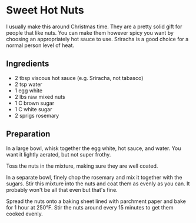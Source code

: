 # Sweet Hot Nuts

I usually make this around Christmas time.  They are a pretty solid gift
for people that like nuts.  You can make them however spicy you want by
choosing an appropriately hot sauce to use.  Sriracha is a good choice
for a normal person level of heat.

## Ingredients

 * 2 tbsp viscous hot sauce (e.g. Sriracha, not tabasco)
 * 2 tsp water
 * 1 egg white
 * 2 lbs raw mixed nuts
 * 1 C brown sugar
 * 1 C white sugar
 * 2 sprigs rosemary

## Preparation

In a large bowl, whisk together the egg white, hot sauce, and water.
You want it lightly aerated, but not super frothy.

Toss the nuts in the mixture, making sure they are well coated.

In a separate bowl, finely chop the rosemary and mix it together with
the sugars.  Stir this mixture into the nuts and coat them as evenly as
you can.  It probably won't be all that even but that's fine.

Spread the nuts onto a baking sheet lined with parchment paper and bake
for 1 hour at 250&deg;F.  Stir the nuts around every 15 minutes to get
them cooked evenly.

